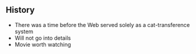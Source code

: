 

## History
  * There was a time before the Web served solely as a cat-transference system
  * Will not go into details
  * Movie worth watching
